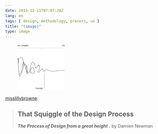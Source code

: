 ```yaml
---
date: 2013-12-11T07:07:28Z
lang: en
tags: [ design, methodology, process, ux ]
title: "(image)"
type: image
---
```


<figure>
<a
href="https://hugo.ferreira.cc/misslillybrowne-that-squiggle-of-the/attachment/283/"
rel="attachment"><img
src="tumblr_mxjbz28jWe1sgsx8eo1_500-150x150.jpg"
width="150" height="150" /></a></figure>

[misslillybrowne](http://misslillybrowne.tumblr.com/post/69475312475/that-squiggle-of-the-design-process-the-process):

> ## That Squiggle of the Design Process
>
>
> ***The Process of Design from a great height*** ***.*** by Damien
> Newman

